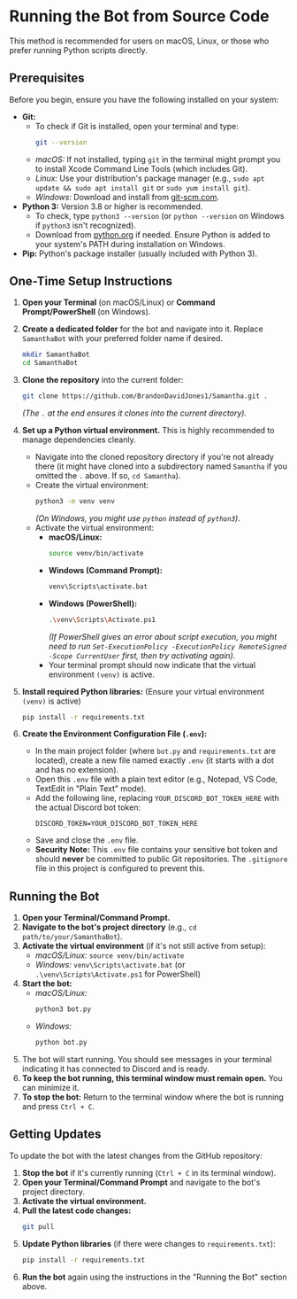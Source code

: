 # Running the Bot from Source Code

This method is recommended for users on macOS, Linux, or those who prefer running Python scripts directly.

## Prerequisites

Before you begin, ensure you have the following installed on your system:

*   **Git:**
    *   To check if Git is installed, open your terminal and type:
        ```bash
        git --version
        ```
    *   *macOS:* If not installed, typing `git` in the terminal might prompt you to install Xcode Command Line Tools (which includes Git).
    *   *Linux:* Use your distribution's package manager (e.g., `sudo apt update && sudo apt install git` or `sudo yum install git`).
    *   *Windows:* Download and install from [git-scm.com](https://git-scm.com/).
*   **Python 3:** Version 3.8 or higher is recommended.
    *   To check, type `python3 --version` (or `python --version` on Windows if `python3` isn't recognized).
    *   Download from [python.org](https://www.python.org/) if needed. Ensure Python is added to your system's PATH during installation on Windows.
*   **Pip:** Python's package installer (usually included with Python 3).

## One-Time Setup Instructions

1.  **Open your Terminal** (on macOS/Linux) or **Command Prompt/PowerShell** (on Windows).

2.  **Create a dedicated folder** for the bot and navigate into it. Replace `SamanthaBot` with your preferred folder name if desired.
    ```bash
    mkdir SamanthaBot
    cd SamanthaBot
    ```

3.  **Clone the repository** into the current folder:
    ```bash
    git clone https://github.com/BrandonDavidJones1/Samantha.git .
    ```
    *(The `.` at the end ensures it clones into the current directory).*

4.  **Set up a Python virtual environment.** This is highly recommended to manage dependencies cleanly.
    *   Navigate into the cloned repository directory if you're not already there (it might have cloned into a subdirectory named `Samantha` if you omitted the `.` above. If so, `cd Samantha`).
    *   Create the virtual environment:
        ```bash
        python3 -m venv venv 
        ```
        *(On Windows, you might use `python` instead of `python3`)*.
    *   Activate the virtual environment:
        *   **macOS/Linux:**
            ```bash
            source venv/bin/activate
            ```
        *   **Windows (Command Prompt):**
            ```bash
            venv\Scripts\activate.bat
            ```
        *   **Windows (PowerShell):**
            ```bash
            .\venv\Scripts\Activate.ps1
            ```
            *(If PowerShell gives an error about script execution, you might need to run `Set-ExecutionPolicy -ExecutionPolicy RemoteSigned -Scope CurrentUser` first, then try activating again).*
        *   Your terminal prompt should now indicate that the virtual environment `(venv)` is active.

5.  **Install required Python libraries:**
    (Ensure your virtual environment `(venv)` is active)
    ```bash
    pip install -r requirements.txt
    ```

6.  **Create the Environment Configuration File (`.env`):**
    *   In the main project folder (where `bot.py` and `requirements.txt` are located), create a new file named exactly `.env` (it starts with a dot and has no extension).
    *   Open this `.env` file with a plain text editor (e.g., Notepad, VS Code, TextEdit in "Plain Text" mode).
    *   Add the following line, replacing `YOUR_DISCORD_BOT_TOKEN_HERE` with the actual Discord bot token:
        ```env
        DISCORD_TOKEN=YOUR_DISCORD_BOT_TOKEN_HERE
        ```
    *   Save and close the `.env` file.
    *   **Security Note:** This `.env` file contains your sensitive bot token and should **never** be committed to public Git repositories. The `.gitignore` file in this project is configured to prevent this.

## Running the Bot

1.  **Open your Terminal/Command Prompt.**
2.  **Navigate to the bot's project directory** (e.g., `cd path/to/your/SamanthaBot`).
3.  **Activate the virtual environment** (if it's not still active from setup):
    *   *macOS/Linux:* `source venv/bin/activate`
    *   *Windows:* `venv\Scripts\activate.bat` (or `.\venv\Scripts\Activate.ps1` for PowerShell)
4.  **Start the bot:**
    *   *macOS/Linux:*
        ```bash
        python3 bot.py
        ```
    *   *Windows:*
        ```bash
        python bot.py
        ```
5.  The bot will start running. You should see messages in your terminal indicating it has connected to Discord and is ready.
6.  **To keep the bot running, this terminal window must remain open.** You can minimize it.
7.  **To stop the bot:** Return to the terminal window where the bot is running and press `Ctrl + C`.

## Getting Updates

To update the bot with the latest changes from the GitHub repository:

1.  **Stop the bot** if it's currently running (`Ctrl + C` in its terminal window).
2.  **Open your Terminal/Command Prompt** and navigate to the bot's project directory.
3.  **Activate the virtual environment.**
4.  **Pull the latest code changes:**
    ```bash
    git pull
    ```
5.  **Update Python libraries** (if there were changes to `requirements.txt`):
    ```bash
    pip install -r requirements.txt
    ```
6.  **Run the bot** again using the instructions in the "Running the Bot" section above.